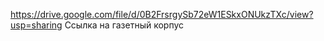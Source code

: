 https://drive.google.com/file/d/0B2FrsrgySb72eW1ESkxONUkzTXc/view?usp=sharing
Ссылка на газетный корпус
